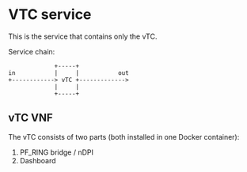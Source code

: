 # VTC service 

This is the service that contains only the vTC.

Service chain: 

```
             +-----+
in           |     |           out
+------------> vTC +------------->
             |     |
             +-----+
```


## vTC VNF

The vTC consists of two parts (both installed in one Docker container):

1. PF_RING bridge / nDPI
2. Dashboard
